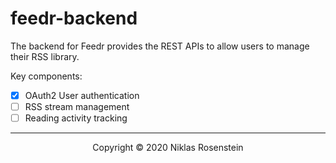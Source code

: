 # feedr-backend

The backend for Feedr provides the REST APIs to allow users to manage their RSS library.

Key components:

* [x] OAuth2 User authentication
* [ ] RSS stream management
* [ ] Reading activity tracking

---

<p align="center">Copyright &copy; 2020 Niklas Rosenstein</p>
